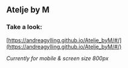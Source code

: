 ## Atelje by M


### Take a look:
[https://andreagylling.github.io/Atelje_byM/#/](https://andreagylling.github.io/Atelje_byM/#/)

*Currently for mobile & screen size 800px*